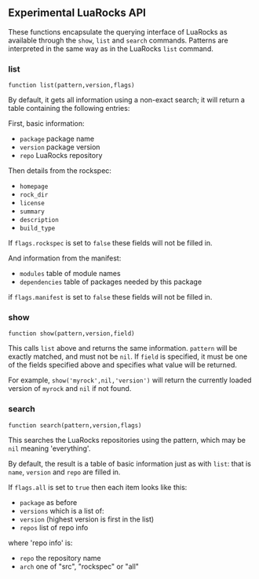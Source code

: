 ## Experimental LuaRocks API

These functions encapsulate the querying interface of LuaRocks as available through the `show`, `list` and `search` commands. Patterns are interpreted in the same way as in the LuaRocks `list` command.

 
### list

    function list(pattern,version,flags)
    
By default, it gets all information using a non-exact search; it will return a table containing the following entries:

First, basic information:

  * `package`  package name
  * `version` package version
  * `repo` LuaRocks repository
  
Then details from the rockspec:

  * `homepage`
  * `rock_dir`
  * `license`
  * `summary`
  * `description`
  * `build_type`
  
If `flags.rockspec` is set to `false` these fields will not be filled in.
  
And information from the manifest:

  * `modules` table of module names
  * `dependencies` table of packages needed by this package
  
if `flags.manifest` is set to `false` these fields will not be filled in.

### show

    function show(pattern,version,field)
    
This calls `list` above and returns the same information.  `pattern` will be exactly matched, and must not be `nil`.  If `field` is specified, it must be one of the fields specified above and specifies what value will be returned.

For example, `show('myrock',nil,'version')` will return the currently loaded version of `myrock` and `nil` if not found.

### search

    function search(pattern,version,flags)
    
This searches the LuaRocks repositories using the pattern, which may be `nil` meaning 'everything'.

By default, the result is a table of basic information just as with `list`: that is `name`, `version` and `repo` are filled in.

If `flags.all` is set to `true` then each item looks like this:

 * `package` as before
 *  `versions` which is a list of:
  * `version` (highest version is first in the list)
  * `repos` list of repo info

where 'repo info' is:

 * `repo`  the repository name
 * `arch` one of "src", "rockspec" or "all"
          
          

